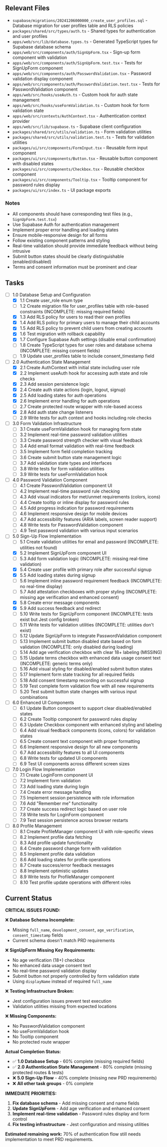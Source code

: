 ## Relevant Files

- `supabase/migrations/20241206000000_create_user_profiles.sql` - Database migration for user profiles table and RLS policies
- `packages/shared/src/types/auth.ts` - Shared types for authentication and user profiles
- `apps/web/src/lib/database.types.ts` - Generated TypeScript types for Supabase database schema
- `apps/web/src/components/auth/SignUpForm.tsx` - Sign-up form component with validation
- `apps/web/src/components/auth/SignUpForm.test.tsx` - Tests for SignUpForm component
- `apps/web/src/components/auth/PasswordValidation.tsx` - Password validation display component
- `apps/web/src/components/auth/PasswordValidation.test.tsx` - Tests for PasswordValidation component
- `apps/web/src/hooks/useAuth.ts` - Custom hook for auth state management
- `apps/web/src/hooks/useFormValidation.ts` - Custom hook for form validation state
- `apps/web/src/contexts/AuthContext.tsx` - Authentication context provider
- `apps/web/src/lib/supabase.ts` - Supabase client configuration
- `packages/shared/src/utils/validation.ts` - Form validation utilities
- `packages/shared/src/utils/validation.test.ts` - Tests for validation utilities
- `packages/ui/src/components/FormInput.tsx` - Reusable form input component
- `packages/ui/src/components/Button.tsx` - Reusable button component with disabled states
- `packages/ui/src/components/Checkbox.tsx` - Reusable checkbox component
- `packages/ui/src/components/Tooltip.tsx` - Tooltip component for password rules display
- `packages/ui/src/index.ts` - UI package exports

### Notes

- All components should have corresponding test files (e.g., `SignUpForm.test.tsx`)
- Use Supabase Auth for authentication management
- Implement proper error handling and loading states
- Ensure mobile-responsive design for all forms
- Follow existing component patterns and styling
- Real-time validation should provide immediate feedback without being intrusive
- Submit button states should be clearly distinguishable (enabled/disabled)
- Terms and consent information must be prominent and clear

## Tasks

- [ ] 1.0 Database Setup and Configuration
  - [x] 1.1 Create user_role enum type
  - [ ] 1.2 Create migration file for user_profiles table with role-based constraints (INCOMPLETE: missing required fields)
  - [x] 1.3 Add RLS policy for users to read their own profiles
  - [x] 1.4 Add RLS policy for primary users to manage their child accounts
  - [x] 1.5 Add RLS policy to prevent child users from creating accounts
  - [x] 1.6 Test migration with rollback capability
  - [x] 1.7 Configure Supabase Auth settings (disable email confirmation)
  - [ ] 1.8 Create TypeScript types for user roles and database schema (INCOMPLETE: missing consent fields)
  - [ ] 1.9 Update user_profiles table to include consent_timestamp field

- [ ] 2.0 Authentication State Management
  - [x] 2.1 Create AuthContext with initial state including user role
  - [x] 2.2 Implement useAuth hook for accessing auth state and role checks
  - [x] 2.3 Add session persistence logic
  - [x] 2.4 Create auth state actions (login, logout, signup)
  - [x] 2.5 Add loading states for auth operations
  - [x] 2.6 Implement error handling for auth operations
  - [ ] 2.7 Create protected route wrapper with role-based access
  - [x] 2.8 Add auth state change listeners
  - [ ] 2.9 Write tests for auth context and hooks including role checks

- [ ] 3.0 Form Validation Infrastructure
  - [ ] 3.1 Create useFormValidation hook for managing form state
  - [ ] 3.2 Implement real-time password validation utilities
  - [ ] 3.3 Create password strength checker with visual feedback
  - [ ] 3.4 Add email format validation with real-time feedback
  - [ ] 3.5 Implement form field completion tracking
  - [ ] 3.6 Create submit button state management logic
  - [ ] 3.7 Add validation state types and interfaces
  - [ ] 3.8 Write tests for form validation utilities
  - [ ] 3.9 Write tests for useFormValidation hook

- [ ] 4.0 Password Validation Component
  - [ ] 4.1 Create PasswordValidation component UI
  - [ ] 4.2 Implement real-time password rule checking
  - [ ] 4.3 Add visual indicators for met/unmet requirements (colors, icons)
  - [ ] 4.4 Create tooltip or inline display for password rules
  - [ ] 4.5 Add progress indication for password requirements
  - [ ] 4.6 Implement responsive design for mobile devices
  - [ ] 4.7 Add accessibility features (ARIA labels, screen reader support)
  - [ ] 4.8 Write tests for PasswordValidation component
  - [ ] 4.9 Test password validation with various input scenarios

- [ ] 5.0 Sign-Up Flow Implementation
  - [ ] 5.1 Create validation utilities for email and password (INCOMPLETE: utilities not found)
  - [x] 5.2 Implement SignUpForm component UI
  - [ ] 5.3 Add form validation logic (INCOMPLETE: missing real-time validation)
  - [x] 5.4 Create user profile with primary role after successful signup
  - [x] 5.5 Add loading states during signup
  - [ ] 5.6 Implement inline password requirement feedback (INCOMPLETE: no real-time display)
  - [ ] 5.7 Add attestation checkboxes with proper styling (INCOMPLETE: missing age verification and enhanced consent)
  - [x] 5.8 Create error message components
  - [x] 5.9 Add success feedback and redirect
  - [ ] 5.10 Write tests for SignUpForm component (INCOMPLETE: tests exist but Jest config broken)
  - [ ] 5.11 Write tests for validation utilities (INCOMPLETE: utilities don't exist)
  - [ ] 5.12 Update SignUpForm to integrate PasswordValidation component
  - [ ] 5.13 Implement submit button disabled state based on form validation (INCOMPLETE: only disabled during loading)
  - [ ] 5.14 Add age verification checkbox with clear 18+ labeling (MISSING)
  - [ ] 5.15 Update terms checkbox with enhanced data usage consent text (INCOMPLETE: generic terms only)
  - [ ] 5.16 Add visual styling for disabled/enabled submit button states
  - [ ] 5.17 Implement form state tracking for all required fields
  - [ ] 5.18 Add consent timestamp recording on successful signup
  - [ ] 5.19 Test complete form validation flow with all new requirements
  - [ ] 5.20 Test submit button state changes with various input combinations

- [ ] 6.0 Enhanced UI Components
  - [ ] 6.1 Update Button component to support clear disabled/enabled states
  - [ ] 6.2 Create Tooltip component for password rules display
  - [ ] 6.3 Update Checkbox component with enhanced styling and labeling
  - [ ] 6.4 Add visual feedback components (icons, colors) for validation states
  - [ ] 6.5 Create consent text component with proper formatting
  - [ ] 6.6 Implement responsive design for all new components
  - [ ] 6.7 Add accessibility features to all UI components
  - [ ] 6.8 Write tests for updated UI components
  - [ ] 6.9 Test UI components across different screen sizes

- [ ] 7.0 Login Flow Implementation
  - [ ] 7.1 Create LoginForm component UI
  - [ ] 7.2 Implement form validation
  - [ ] 7.3 Add loading state during login
  - [ ] 7.4 Create error message handling
  - [ ] 7.5 Implement session persistence with role information
  - [ ] 7.6 Add "Remember me" functionality
  - [ ] 7.7 Create success redirect logic based on user role
  - [ ] 7.8 Write tests for LoginForm component
  - [ ] 7.9 Test session persistence across browser restarts

- [ ] 8.0 Profile Management
  - [ ] 8.1 Create ProfileManager component UI with role-specific views
  - [ ] 8.2 Implement profile data fetching
  - [ ] 8.3 Add profile update functionality
  - [ ] 8.4 Create password change form with validation
  - [ ] 8.5 Implement profile data validation
  - [ ] 8.6 Add loading states for profile operations
  - [ ] 8.7 Create success/error feedback messages
  - [ ] 8.8 Implement optimistic updates
  - [ ] 8.9 Write tests for ProfileManager component
  - [ ] 8.10 Test profile update operations with different roles

## Current Status

**CRITICAL ISSUES FOUND:**

❌ **Database Schema Incomplete:**
- Missing `full_name`, `development_consent`, `age_verification`, `consent_timestamp` fields
- Current schema doesn't match PRD requirements

❌ **SignUpForm Missing Key Requirements:**
- No age verification (18+) checkbox
- No enhanced data usage consent text
- No real-time password validation display
- Submit button not properly controlled by form validation state
- Using `displayName` instead of required `full_name`

❌ **Testing Infrastructure Broken:**
- Jest configuration issues prevent test execution
- Validation utilities missing from expected locations

❌ **Missing Components:**
- No PasswordValidation component
- No useFormValidation hook
- No Tooltip component
- No protected route wrapper

**Actual Completion Status:**
- ✅ **1.0 Database Setup** - 60% complete (missing required fields)
- ✅ **2.0 Authentication State Management** - 80% complete (missing protected routes & tests)
- ❌ **5.0 Sign-Up Flow** - 40% complete (missing new PRD requirements)
- ❌ **All other task groups** - 0% complete

**IMMEDIATE PRIORITIES:**
1. **Fix database schema** - Add missing consent and name fields
2. **Update SignUpForm** - Add age verification and enhanced consent
3. **Implement real-time validation** - Password rules display and form control
4. **Fix testing infrastructure** - Jest configuration and missing utilities

**Estimated remaining work:** 70% of authentication flow still needs implementation to meet PRD requirements.
